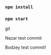 ### `npm install`

### `npm start`

<!-- push develop branch -->

<!-- push test branch -->

git

Nazar test commit

Bodzey test commit!
